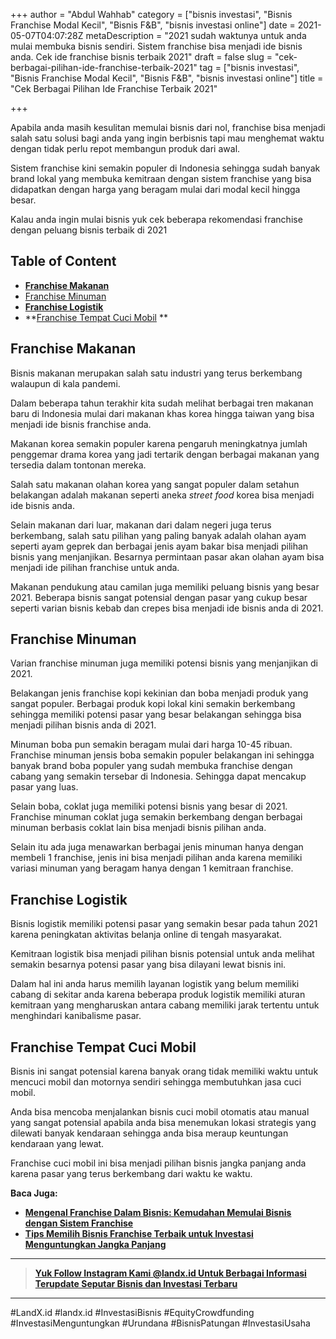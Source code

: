 +++
author = "Abdul Wahhab"
category = ["bisnis investasi", "Bisnis Franchise Modal Kecil", "Bisnis F&B", "bisnis investasi online"]
date = 2021-05-07T04:07:28Z
metaDescription = "2021 sudah waktunya untuk anda mulai membuka bisnis sendiri. Sistem franchise bisa menjadi ide bisnis anda. Cek ide franchise bisnis terbaik 2021"
draft = false
slug = "cek-berbagai-pilihan-ide-franchise-terbaik-2021"
tag = ["bisnis investasi", "Bisnis Franchise Modal Kecil", "Bisnis F&B", "bisnis investasi online"]
title = "Cek Berbagai Pilihan Ide Franchise Terbaik 2021"

+++


Apabila anda masih kesulitan memulai bisnis dari nol, franchise bisa menjadi salah satu solusi bagi anda yang ingin berbisnis tapi mau menghemat waktu dengan tidak perlu repot membangun produk dari awal.

Sistem franchise kini semakin populer di Indonesia sehingga sudah banyak brand lokal yang membuka kemitraan dengan sistem franchise yang bisa didapatkan dengan harga yang beragam mulai dari modal kecil hingga besar.

Kalau anda ingin mulai bisnis yuk cek beberapa rekomendasi franchise dengan peluang bisnis terbaik di 2021

## Table of Content

* [**Franchise Makanan**](#franchise-makanan)
* [Franchise Minuman](#franchise-minuman)
* **[Franchise Logistik](#franchise-logistik)**
* **[Franchise Tempat Cuci Mobil](#franchise-tempat-cuci-mobil ) **

## Franchise Makanan

Bisnis makanan merupakan salah satu industri yang terus berkembang walaupun di kala pandemi.

Dalam beberapa tahun terakhir kita sudah melihat berbagai tren makanan baru di Indonesia mulai dari makanan khas korea hingga taiwan yang bisa menjadi ide bisnis franchise anda.

Makanan korea semakin populer karena pengaruh meningkatnya jumlah penggemar drama korea yang jadi tertarik dengan berbagai makanan yang tersedia dalam tontonan mereka.

Salah satu makanan olahan korea yang sangat populer dalam setahun belakangan adalah makanan seperti aneka _street food_ korea bisa menjadi ide bisnis anda.

Selain makanan dari luar, makanan dari dalam negeri juga terus berkembang, salah satu pilihan yang paling banyak adalah olahan ayam seperti ayam geprek dan berbagai jenis ayam bakar bisa menjadi pilihan bisnis yang menjanjikan. Besarnya permintaan pasar akan olahan ayam bisa menjadi ide pilihan franchise untuk anda.

Makanan pendukung atau camilan juga memiliki peluang bisnis yang besar 2021. Beberapa bisnis sangat potensial dengan pasar yang cukup besar seperti varian bisnis kebab dan crepes bisa menjadi ide bisnis anda di 2021.

## Franchise Minuman

Varian franchise minuman juga memiliki potensi bisnis yang menjanjikan di 2021.

Belakangan jenis franchise kopi kekinian dan boba menjadi produk yang sangat populer. Berbagai produk kopi lokal kini semakin berkembang sehingga memiliki potensi pasar yang besar belakangan sehingga bisa menjadi pilihan bisnis anda di 2021.

Minuman boba pun semakin beragam mulai dari harga 10-45 ribuan. Franchise minuman jensis boba semakin populer belakangan ini sehingga banyak brand boba populer yang sudah membuka franchise dengan cabang yang semakin tersebar di Indonesia. Sehingga dapat mencakup pasar yang luas.

Selain boba, coklat juga memiliki potensi bisnis yang besar di 2021. Franchise minuman coklat juga semakin berkembang dengan berbagai minuman berbasis coklat lain bisa menjadi bisnis pilihan anda.

Selain itu ada juga menawarkan berbagai jenis minuman hanya dengan membeli 1 franchise, jenis ini bisa menjadi pilihan anda karena memiliki variasi minuman yang beragam hanya dengan 1 kemitraan franchise.

## Franchise Logistik

Bisnis logistik memiliki potensi pasar yang semakin besar pada tahun 2021 karena peningkatan aktivitas belanja online di tengah masyarakat.

Kemitraan logistik bisa menjadi pilihan bisnis potensial untuk anda melihat semakin besarnya potensi pasar yang bisa dilayani lewat bisnis ini.

Dalam hal ini anda harus memilih layanan logistik yang belum memiliki cabang di sekitar anda karena beberapa produk logistik memiliki aturan kemitraan yang mengharuskan antara cabang memiliki jarak tertentu untuk menghindari kanibalisme pasar.

## Franchise Tempat Cuci Mobil

Bisnis ini sangat potensial karena banyak orang tidak memiliki waktu untuk mencuci mobil dan motornya sendiri sehingga membutuhkan jasa cuci mobil.

Anda bisa mencoba menjalankan bisnis cuci mobil otomatis atau manual yang sangat potensial apabila anda bisa menemukan lokasi strategis yang dilewati banyak kendaraan sehingga anda bisa meraup keuntungan kendaraan yang lewat.

Franchise cuci mobil ini bisa menjadi pilihan bisnis jangka panjang anda karena pasar yang terus berkembang dari waktu ke waktu.

**Baca Juga:**

* **[Mengenal Franchise Dalam Bisnis: Kemudahan Memulai Bisnis dengan Sistem Franchise](https://landx.id/blog/mengenal-franchise-dalam-bisnis-kemudahan-memulai-bisnis-dengan-sistem-franchise/)**
* **[Tips Memilih Bisnis Franchise Terbaik untuk Investasi Menguntungkan Jangka Panjang](https://landx.id/blog/tips-memilih-bisnis-franchise-terbaik-untuk-investasi-menguntungkan-jangka-panjang/)**

---

> [**Yuk Follow Instagram Kami @landx.id Untuk Berbagai Informasi Terupdate Seputar Bisnis dan Investasi Terbaru**](https://www.instagram.com/landx.id/?utm_medium=copy_link)

---

#LandX.id	#landx.id	#InvestasiBisnis	#EquityCrowdfunding	#InvestasiMenguntungkan	#Urundana	#BisnisPatungan	#InvestasiUsaha

